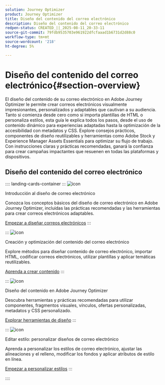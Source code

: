 ```yaml
---
solution: Journey Optimizer
product: Journey Optimizer
title: Diseño del contenido del correo electrónico
description: Diseño del contenido del correo electrónico
redpen-status: CREATED_||_2025-08-11_20-33-11
source-git-commit: 79fdb9535703e961922dfcfaaad1b6731d2d88c0
workflow-type: tm+mt
source-wordcount: '218'
ht-degree: 5%

---
```



# Diseño del contenido del correo electrónico{#section-overview}

El diseño del contenido de su correo electrónico en Adobe Journey Optimizer le permite crear correos electrónicos visualmente impresionantes, personalizados y adaptables que cautivan a su audiencia. Tanto si comienza desde cero como si importa plantillas de HTML o personaliza estilos, esta guía le explica todos los pasos, desde el uso de contenido dinámico para experiencias adaptadas hasta la optimización de la accesibilidad con metadatos y CSS. Explore consejos prácticos, componentes de diseño reutilizables y herramientas como Adobe Stock y Experience Manager Assets Essentials para optimizar su flujo de trabajo. Con instrucciones claras y prácticas recomendadas, ganará la confianza para crear campañas impactantes que resuenen en todas las plataformas y dispositivos.

## Diseño del contenido del correo electrónico

:::: landing-cards-container
:::
![icon](https://cdn.experienceleague.adobe.com/icons/circle-play.svg?lang=es)

Introducción al diseño de correo electrónico

Conozca los conceptos básicos del diseño de correo electrónico en Adobe Journey Optimizer, incluidas las prácticas recomendadas y las herramientas para crear correos electrónicos adaptables.

[Empezar a diseñar correos electrónicos](../using/email/get-started-email-design.md)
:::

:::
![icon](https://cdn.experienceleague.adobe.com/icons/list-check.svg?lang=es)

Creación y optimización del contenido del correo electrónico

Explore métodos para diseñar contenido de correo electrónico, importar HTML, codificar correos electrónicos, utilizar plantillas y aplicar temáticas reutilizables.

[Aprenda a crear contenido](start-creating-content-landing-page.md)
:::

:::
![icon](https://cdn.experienceleague.adobe.com/icons/puzzle-piece.svg?lang=es)

Diseño del contenido en Adobe Journey Optimizer

Descubra herramientas y prácticas recomendadas para utilizar componentes, fragmentos visuales, vínculos, ofertas personalizadas, metadatos y CSS personalizado.

[Explorar herramientas de diseño](add-content-landing-page.md)
:::

:::
![icon](https://cdn.experienceleague.adobe.com/icons/gear.svg?lang=es)

Editar estilo: personalizar diseños de correo electrónico

Aprenda a personalizar los estilos de correo electrónico, ajustar las alineaciones y el relleno, modificar los fondos y aplicar atributos de estilo en línea.

[Empezar a personalizar estilos](edit-style-landing-page.md)
:::

::::
